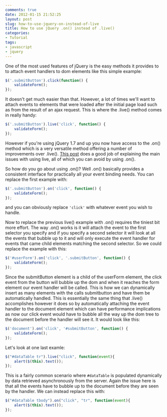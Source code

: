 ```yaml
---
comments: true
date: 2012-01-15 21:52:25
layout: post
slug: how-to-use-jquery-on-instead-of-live
title: How to use jQuery .on() instead of .live()
categories:
- Tutorial
tags:
- javascript
- jquery
---
```


One of the most used features of jQuery is the easy methods it provides to to attach event handlers to dom elements like this simple example:

``` javascript
$('.submitButton').click(function() {
    validateForm();
});
```

It doesn't get much easier than that. However, a lot of times we'll want to attach events to elements that were loaded after the initial page load such as from the result of an ajax request. This is where the .live() method comes in really handy:
``` javascript
$('.submitButton').live('click', function() {
    validateForm();
});
```
However if you're using jQuery 1.7 and up you now have access to the .on() method which is a very versatile method offering a number of improvements over .live(). [This post](https://www.bitovi.com/blog/why-you-should-never-use-jquery-live) does a good job of explaining the main issues with using live, all of which you can avoid by using .on().

So how do you go about using .on()? Well .on() basically provides a consistent interface for practically all your event binding needs. You can replace the first example with:
``` javascript
$('.submitButton').on('click', function() {
    validateForm();
});
```
and you can obviously replace `'click'` with whatever event you wish to handle.

Now to replace the previous live() example with .on() requires the tiniest bit more effort. The way .on() works is it will attach the event to the first selector you specify and if you specify a second selector it will look at all the events that bubble up to it and will only execute the event handler for events that came child elements matching the second selector. So we could replace the example with this:
``` javascript
$('#userForm').on('click', '.submitButton', function() {
    validateForm();
});
```
Since the submitButton element is a child of the userForm element, the click event from the button will bubble up the dom and when it reaches the form element our event handler will be called. This is how we can dynamically insert as many elements with the calls submitbutton and have them be automatically handled. This is essentially the same thing that .live() accomplishes however it does so by automatically attaching the event handler to the document element which can have performance implications as now our click event would have to bubble all the way up the dom tree to the document before the handler will see it. It would look like this:
``` javascript
$('document').on('click', '#submitButton', function() {
    validateForm();
});
```
Let's look at one last examle:
``` javascript
$("#dataTable tr").live("click", function(event){
    alert($(this).text());
});
```
This is a fairly common scenario where `#dataTable` is populated dynamically by data retrieved asynchronously from the server. Again the issue here is that all the events have to bubble up to the document before they are seen by the handler. We can instead replace this with:
``` javascript
$("#dataTable tbody").on("click", "tr", function(event){
    alert($(this).text());
});
```
